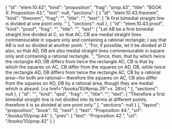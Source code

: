 {
  "id": "elem.10.43",
  "kind": "proposition",
  "frag": "prop.43",
  "title": "BOOK X: Proposition 43.",
  "text": null,
  "sections": [
    {
      "id": "elem.10.43.theorem",
      "kind": "theorem",
      "frag": "",
      "title": "",
      "text": [
        "A first bimedial straight line is divided at one point only. "
      ],
      "sections": null
    },
    {
      "id": "elem.10.43.proof",
      "kind": "proof",
      "frag": "",
      "title": "",
      "text": [
        "Let AB be a first bimedial straight line divided at C, so that AC, CB are medial straight lines commensurable in square only and containing a rational rectangle;  I say that AB is not so divided at another point. ",
        "For, if possible, let it be divided at D also, so that AD, DB are also medial straight lines commensurable in square only and containing a rational rectangle. ",
        "Since, then, that by which twice the rectangle AD, DB differs from twice the rectangle AC, CB is that by which the squares on AC, CB differ from the squares on AD, DB, while twice the rectangle AD, DB differs from twice the rectangle AC, CB by a rational area—for both are rational— therefore the squares on AC, CB also differ from the squares on AD, DB by a rational area, though they are medial: which is absurd. [<a href=\"/books/10/#prop.26\">x. 26</a>\n] "
      ],
      "sections": null
    },
    {
      "id": "",
      "kind": "qed",
      "frag": "",
      "title": "",
      "text": [
        "Therefore a first bimedial straight line is not divided into its terms at different points; therefore it is so divided at one point only."
      ],
      "sections": null
    }
  ],
  "layout": "proposition",
  "book": 10,
  "next": {
    "text": "Proposition 44.",
    "url": "/books/10/prop.44"
  },
  "prev": {
    "text": "Proposition 42.",
    "url": "/books/10/prop.42"
  }
}

